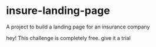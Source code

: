 # insure-landing-page
A project to build a landing page for an insurance company

hey! This challenge is completely free. give it a trial

